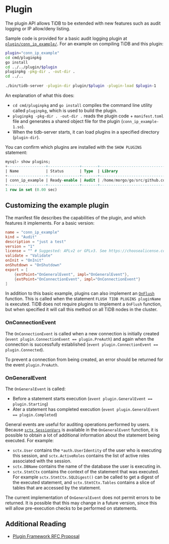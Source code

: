 # Plugin

The plugin API allows TiDB to be extended with new features such as audit logging or IP allow/deny listing.

Sample code is provided for a basic audit logging plugin at [`plugin/conn_ip_example/`](https://github.com/pingcap/tidb/tree/master/plugin/conn_ip_example). For an example on compiling TiDB and this plugin:

```bash
plugin="conn_ip_example"
cd cmd/pluginpkg
go install
cd ../../plugin/$plugin
pluginpkg -pkg-dir . -out-dir .
cd ../..
 
./bin/tidb-server -plugin-dir plugin/$plugin -plugin-load $plugin-1
```

An explanation of what this does:

- `cd cmd/pluginpkg` and `go install` compiles the command line utility called `pluginpkg`, which is used to build the plugin.
- `pluginpkg -pkg-dir . -out-dir .` reads the plugin code + `manifest.toml` file and generates a shared object file for the plugin (`conn_ip_example-1.so`).
- When the tidb-server starts, it can load plugins in a specified directory (`plugin-dir`).

You can confirm which plugins are installed with the `SHOW PLUGINS` statement:

```sql
mysql> show plugins;
+-----------------+--------------+-------+--------------------------------------------------------------------------------------+---------+---------+
| Name            | Status       | Type  | Library                                                                              | License | Version |
+-----------------+--------------+-------+--------------------------------------------------------------------------------------+---------+---------+
| conn_ip_example | Ready-enable | Audit | /home/morgo/go/src/github.com/morgo/tidb/plugin/conn_ip_example/conn_ip_example-1.so |         | 1       |
+-----------------+--------------+-------+--------------------------------------------------------------------------------------+---------+---------+
1 row in set (0.00 sec)
```

## Customizing the example plugin

The manifest file describes the capabilities of the plugin, and which features it implements. For a basic version:

```toml
name = "conn_ip_example"
kind = "Audit"
description = "just a test"
version = "1"
license = "" # Suggested: APLv2 or GPLv3. See https://choosealicense.com/ for details
validate = "Validate"
onInit = "OnInit"
onShutdown = "OnShutdown"
export = [
    {extPoint="OnGeneralEvent", impl="OnGeneralEvent"},
    {extPoint="OnConnectionEvent", impl="OnConnectionEvent"}
]
```

In addition to this basic example, plugins can also implement an [`OnFlush`](https://github.com/pingcap/tidb/blob/d58d39e9476f2503a1e8790f78a0d25272d0aabe/plugin/spi.go#L51) function. This is called when the statement `FLUSH TIDB PLUGINS pluginName` is executed. TiDB does not require plugins to implement a `OnFlush` function, but when specified it will call this method on all TiDB nodes in the cluster.

### OnConnectionEvent

The `OnConnectionEvent` is called when a new connection is initially created (`event plugin.ConnectionEvent == plugin.PreAuth`) and again when the connection is successfully established (`event plugin.ConnectionEvent == plugin.Connected`).

To prevent a connection from being created, an error should be returned for the event `plugin.PreAuth`.

### OnGeneralEvent

The `OnGeneralEvent` is called:
- Before a statement starts execution (`event plugin.GeneralEvent == plugin.Starting`)
- Ater a statement has completed execution (`event plugin.GeneralEvent == plugin.Completed`)

General events are useful for auditing operations performed by users. Because [`sctx SessionVars`](https://github.com/pingcap/tidb/blob/b2a1d21284b75e3137f499d8954071a7b32f7b3b/sessionctx/variable/session.go#L432-L436) is available in the `OnGeneralEvent` function, it is possible to obtain a lot of additional information about the statement being executed. For example:

* `sctx.User` contains the `*auth.UserIdentity` of the user who is executing this session, and `sctx.ActiveRoles` contains the list of active roles associated with the session.
* `sctx.DBName` contains the name of the database the user is executing in.
* `sctx.StmtCtx` contains the context of the statement that was executed. For example `sctx.StmtCtx.SQLDigest()` can be called to get a digest of the executed statement, and `sctx.StmtCtx.Tables` contains a slice of tables that are accessed by the statement.

The current implementation of `OnGeneralEvent` does not permit errors to be returned. It is possible that this may change in a future version, since this will allow pre-execution checks to be performed on statements.

## Additional Reading

* [Plugin Framework RFC Proposal](https://github.com/pingcap/tidb/blob/master/docs/design/2018-12-10-plugin-framework.md)
